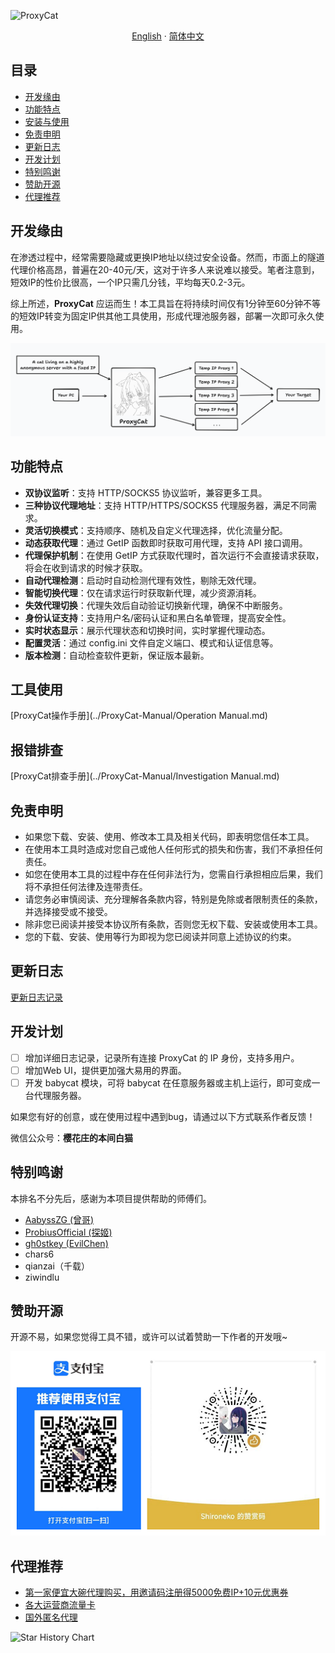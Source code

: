 ![ProxyCat](https://socialify.git.ci/honmashironeko/ProxyCat/image?description=1&descriptionEditable=%E4%B8%80%E6%AC%BE%E8%BD%BB%E9%87%8F%E7%BA%A7%E7%9A%84%E4%BC%98%E7%A7%80%E4%BB%A3%E7%90%86%E6%B1%A0%E4%B8%AD%E9%97%B4%E4%BB%B6%EF%BC%8C%E5%AE%9E%E7%8E%B0%E4%BB%A3%E7%90%86%E7%9A%84%E8%87%AA%E5%8A%A8%E8%BD%AE%E6%8D%A2&font=Bitter&forks=1&issues=1&language=1&logo=https%3A%2F%2Favatars.githubusercontent.com%2Fu%2F139044047%3Fv%3D4&name=1&owner=1&pattern=Circuit%20Board&pulls=1&stargazers=1&theme=Dark)

<p align="center">
  <a href="/README-EN.md">English</a>
  ·
  <a href="/README.md">简体中文</a>
</p>

## 目录

- [开发缘由](#开发缘由)
- [功能特点](#功能特点)
- [安装与使用](#安装与使用)
- [免责申明](#免责申明)
- [更新日志](#更新日志)
- [开发计划](#开发计划)
- [特别鸣谢](#特别鸣谢)
- [赞助开源](#赞助开源)
- [代理推荐](#代理推荐)

## 开发缘由

在渗透过程中，经常需要隐藏或更换IP地址以绕过安全设备。然而，市面上的隧道代理价格高昂，普遍在20-40元/天，这对于许多人来说难以接受。笔者注意到，短效IP的性价比很高，一个IP只需几分钱，平均每天0.2-3元。

综上所述，**ProxyCat** 应运而生！本工具旨在将持续时间仅有1分钟至60分钟不等的短效IP转变为固定IP供其他工具使用，形成代理池服务器，部署一次即可永久使用。

![项目原理图](./assets/项目原理图.png)

## 功能特点

- **双协议监听**：支持 HTTP/SOCKS5 协议监听，兼容更多工具。
- **三种协议代理地址**：支持 HTTP/HTTPS/SOCKS5 代理服务器，满足不同需求。
- **灵活切换模式**：支持顺序、随机及自定义代理选择，优化流量分配。
- **动态获取代理**：通过 GetIP 函数即时获取可用代理，支持 API 接口调用。
- **代理保护机制**：在使用 GetIP 方式获取代理时，首次运行不会直接请求获取，将会在收到请求的时候才获取。
- **自动代理检测**：启动时自动检测代理有效性，剔除无效代理。
- **智能切换代理**：仅在请求运行时获取新代理，减少资源消耗。
- **失效代理切换**：代理失效后自动验证切换新代理，确保不中断服务。
- **身份认证支持**：支持用户名/密码认证和黑白名单管理，提高安全性。
- **实时状态显示**：展示代理状态和切换时间，实时掌握代理动态。
- **配置灵活**：通过 config.ini 文件自定义端口、模式和认证信息等。
- **版本检测**：自动检查软件更新，保证版本最新。

## 工具使用

[ProxyCat操作手册](../ProxyCat-Manual/Operation Manual.md)

## 报错排查

[ProxyCat排查手册](../ProxyCat-Manual/Investigation Manual.md)

## 免责申明

- 如果您下载、安装、使用、修改本工具及相关代码，即表明您信任本工具。
- 在使用本工具时造成对您自己或他人任何形式的损失和伤害，我们不承担任何责任。
- 如您在使用本工具的过程中存在任何非法行为，您需自行承担相应后果，我们将不承担任何法律及连带责任。
- 请您务必审慎阅读、充分理解各条款内容，特别是免除或者限制责任的条款，并选择接受或不接受。
- 除非您已阅读并接受本协议所有条款，否则您无权下载、安装或使用本工具。
- 您的下载、安装、使用等行为即视为您已阅读并同意上述协议的约束。

## 更新日志

[更新日志记录](../ProxyCat-Manual/logs.md)

## 开发计划

- [ ] 增加详细日志记录，记录所有连接 ProxyCat 的 IP 身份，支持多用户。
- [ ] 增加Web UI，提供更加强大易用的界面。
- [ ] 开发 babycat 模块，可将 babycat 在任意服务器或主机上运行，即可变成一台代理服务器。

如果您有好的创意，或在使用过程中遇到bug，请通过以下方式联系作者反馈！

微信公众号：**樱花庄的本间白猫**

## 特别鸣谢

本排名不分先后，感谢为本项目提供帮助的师傅们。

- [AabyssZG (曾哥)](https://github.com/AabyssZG)
- [ProbiusOfficial (探姬)](https://github.com/ProbiusOfficial)
- [gh0stkey (EvilChen)](https://github.com/gh0stkey)
- chars6
- qianzai（千载）
- ziwindlu

## 赞助开源

开源不易，如果您觉得工具不错，或许可以试着赞助一下作者的开发哦~

![赞助](./assets/赞助.png)

## 代理推荐

- [第一家便宜大碗代理购买，用邀请码注册得5000免费IP+10元优惠券](https://h.shanchendaili.com/invite_reg.html?invite=fM6fVG)
- [各大运营商流量卡](https://172.lot-ml.com/ProductEn/Index/0b7c9adef5e9648f)
- [国外匿名代理](https://www.ipmart.io?source=Shironeko)

![Star History Chart](https://api.star-history.com/svg?repos=honmashironeko/ProxyCat&type=Date)
